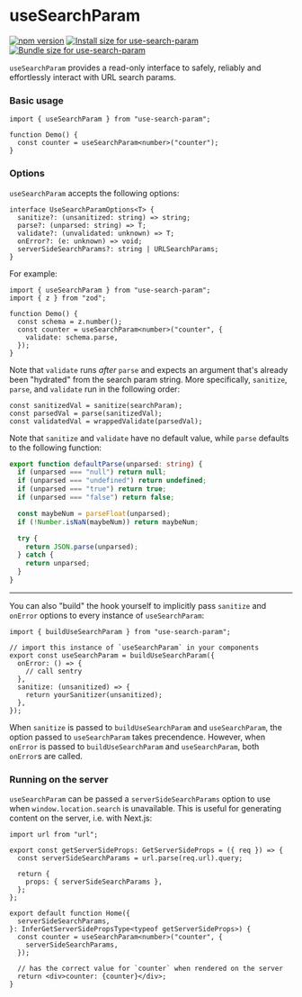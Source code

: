 # useSearchParam

[![npm version](https://badge.fury.io/js/use-search-param.svg)](https://badge.fury.io/js/use-search-param)
<a href="https://pkg-size.dev/use-search-param"><img src="https://pkg-size.dev/badge/install/4937724" title="Install size for use-search-param"></a>
<a href="https://pkg-size.dev/use-search-param"><img src="https://pkg-size.dev/badge/bundle/8132" title="Bundle size for use-search-param"></a>

`useSearchParam` provides a read-only interface to safely, reliably and effortlessly interact with URL search params.

### Basic usage

```tsx
import { useSearchParam } from "use-search-param";

function Demo() {
  const counter = useSearchParam<number>("counter");
}
```

### Options

`useSearchParam` accepts the following options:

```tsx
interface UseSearchParamOptions<T> {
  sanitize?: (unsanitized: string) => string;
  parse?: (unparsed: string) => T;
  validate?: (unvalidated: unknown) => T;
  onError?: (e: unknown) => void;
  serverSideSearchParams?: string | URLSearchParams;
}
```

For example:

```tsx
import { useSearchParam } from "use-search-param";
import { z } from "zod";

function Demo() {
  const schema = z.number();
  const counter = useSearchParam<number>("counter", {
    validate: schema.parse,
  });
}
```

Note that `validate` runs _after_ `parse` and expects an argument that's already been "hydrated" from the search param string. More specifically, `sanitize`, `parse`, and `validate` run in the following order:

```tsx
const sanitizedVal = sanitize(searchParam);
const parsedVal = parse(sanitizedVal);
const validatedVal = wrappedValidate(parsedVal);
```

Note that `sanitize` and `validate` have no default value, while `parse` defaults to the following function:

```ts
export function defaultParse(unparsed: string) {
  if (unparsed === "null") return null;
  if (unparsed === "undefined") return undefined;
  if (unparsed === "true") return true;
  if (unparsed === "false") return false;

  const maybeNum = parseFloat(unparsed);
  if (!Number.isNaN(maybeNum)) return maybeNum;

  try {
    return JSON.parse(unparsed);
  } catch {
    return unparsed;
  }
}
```

---

You can also "build" the hook yourself to implicitly pass `sanitize` and `onError` options to every instance of `useSearchParam`:

```tsx
import { buildUseSearchParam } from "use-search-param";

// import this instance of `useSearchParam` in your components
export const useSearchParam = buildUseSearchParam({
  onError: () => {
    // call sentry
  },
  sanitize: (unsanitized) => {
    return yourSanitizer(unsanitized);
  },
});
```

When `sanitize` is passed to `buildUseSearchParam` and `useSearchParam`, the option passed to `useSearchParam` takes precendence. However, when `onError` is passed to `buildUseSearchParam` and `useSearchParam`, both `onError`s are called.

### Running on the server

`useSearchParam` can be passed a `serverSideSearchParams` option to use when `window.location.search` is unavailable. This is useful for generating content on the server, i.e. with Next.js:

```tsx
import url from "url";

export const getServerSideProps: GetServerSideProps = ({ req }) => {
  const serverSideSearchParams = url.parse(req.url).query;

  return {
    props: { serverSideSearchParams },
  };
};

export default function Home({
  serverSideSearchParams,
}: InferGetServerSidePropsType<typeof getServerSideProps>) {
  const counter = useSearchParam<number>("counter", {
    serverSideSearchParams,
  });

  // has the correct value for `counter` when rendered on the server
  return <div>counter: {counter}</div>;
}
```
